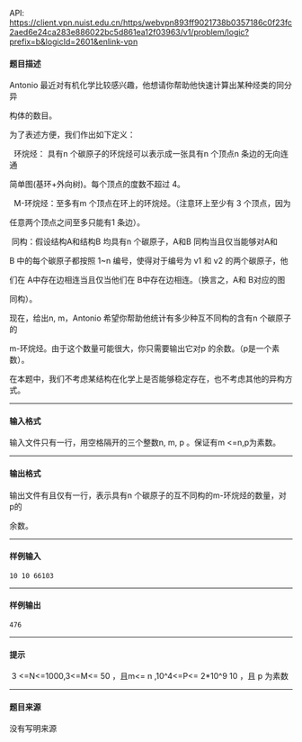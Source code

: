 API: https://client.vpn.nuist.edu.cn/https/webvpn893ff9021738b0357186c0f23fc2aed6e24ca283e886022bc5d861ea12f03963/v1/problem/logic?prefix=b&logicId=2601&enlink-vpn

#### 题目描述

Antonio 最近对有机化学比较感兴趣，他想请你帮助他快速计算出某种烃类的同分异

构体的数目。 

为了表述方便，我们作出如下定义： 

  环烷烃： 具有n 个碳原子的环烷烃可以表示成一张具有n 个顶点n 条边的无向连通

简单图(基环+外向树)。每个顶点的度数不超过 4。 

  M-环烷烃：至多有m 个顶点在环上的环烷烃。（注意环上至少有 3 个顶点，因为

任意两个顶点之间至多只能有1 条边）。 

 同构：假设结构A和结构B 均具有n 个碳原子，A和B 同构当且仅当能够对A和

B 中的每个碳原子都按照 1~n 编号，使得对于编号为 v1 和 v2 的两个碳原子，他

们在 A中存在边相连当且仅当他们在 B中存在边相连。（换言之，A和 B对应的图

同构）。 

现在，给出n, m，Antonio 希望你帮助他统计有多少种互不同构的含有n 个碳原子的

m-环烷烃。由于这个数量可能很大，你只需要输出它对p 的余数。（p是一个素数）。 

在本题中，我们不考虑某结构在化学上是否能够稳定存在，也不考虑其他的异构方式。

---

#### 输入格式

输入文件只有一行，用空格隔开的三个整数n, m, p 。保证有m <=n,p为素数。

---

#### 输出格式

输出文件有且仅有一行，表示具有n 个碳原子的互不同构的m-环烷烃的数量，对 p的

余数。

---

#### 样例输入
```
10 10 66103
```

---

#### 样例输出
```
476

```

---

#### 提示

 3 <=N<=1000,3<=M<= 50 ，且m<= n ,10^4<=P<= 2\*10^9 10 ，且 p 为素数 

---

#### 题目来源

没有写明来源